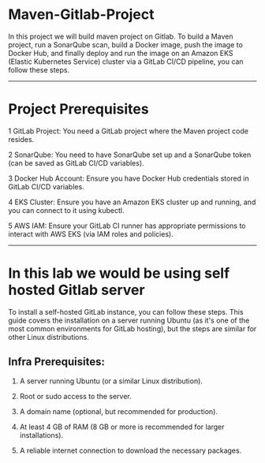 # Maven-Gitlab-Project
In this project we will build maven project on Gitlab. 
To build a Maven project, run a SonarQube scan, build a Docker image, push the image to Docker Hub, and finally deploy and run the image on an Amazon EKS (Elastic Kubernetes Service) cluster via a GitLab CI/CD pipeline, you can follow these steps.

_____

# Project Prerequisites

1 GitLab Project: You need a GitLab project where the Maven project code resides.

2 SonarQube: You need to have SonarQube set up and a SonarQube token (can be saved as GitLab CI/CD variables).

3 Docker Hub Account: Ensure you have Docker Hub credentials stored in GitLab CI/CD variables.

4 EKS Cluster: Ensure you have an Amazon EKS cluster up and running, and you can connect to it using kubectl.

5 AWS IAM: Ensure your GitLab CI runner has appropriate permissions to interact with AWS EKS (via IAM roles and policies).

___

# In this lab we would be using self hosted Gitlab server 

To install a self-hosted GitLab instance, you can follow these steps. This guide covers the installation on a server running Ubuntu (as it's one of the most common environments for GitLab hosting), but the steps are similar for other Linux distributions.

## Infra Prerequisites:

1. A server running Ubuntu (or a similar Linux distribution).
   
2. Root or sudo access to the server.
   
3. A domain name (optional, but recommended for production).
   
4. At least 4 GB of RAM (8 GB or more is recommended for larger installations).
   
5. A reliable internet connection to download the necessary packages.


